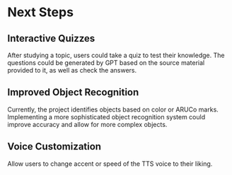# Next Steps

## Interactive Quizzes
After studying a topic, users could take a quiz to test their knowledge. The questions could be generated by GPT based on the source material provided to it, as well as check the answers.

## Improved Object Recognition
Currently, the project identifies objects based on color or ARUCo marks. Implementing a more sophisticated object recognition system could improve accuracy and allow for more complex objects.

## Voice Customization
Allow users to change accent or speed of the TTS voice to their liking.
